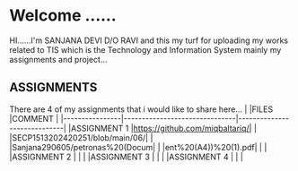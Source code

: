 # Welcome ......

HI......I'm SANJANA DEVI D/O RAVI and this my turf for uploading my works related to TIS which is the Technology and Information System mainly my assignments and project...

## ASSIGNMENTS

There are 4 of my assignments that i would like to share here...
|                |FILES                          |COMMENT                      |
|----------------|-------------------------------|-----------------------------|
|ASSIGNMENT 1    |https://github.com/miqbaltariq/|
|                |SECP1513202420251/blob/main/06/|
|                |Sanjana290605/petronas%20(Docum|
|                |ent%20(A4))%20(1).pdf|         |                    |
|ASSIGNMENT 2    |                               |                             |
|ASSIGNMENT 3    |                               |                             |
|ASSIGNMENT 4    |                               |                             |
